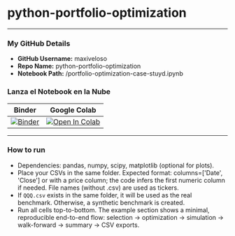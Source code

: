 # python-portfolio-optimization

---
### My GitHub Details
- **GitHub Username:** maxiveloso
- **Repo Name:** python-portfolio-optimization
- **Notebook Path:** /portfolio-optimization-case-stuyd.ipynb

### Lanza el Notebook en la Nube

| Binder | Google Colab |
| :---: | :---: |
| [![Binder](https://mybinder.org/badge_logo.svg)](https://mybinder.org/v2/gh/maxiveloso/python-portfolio-optimization/HEAD?filepath=python-portfolio-optimization/portfolio-optimization-case-stuyd.ipynb) | [![Open In Colab](https://colab.research.google.com/assets/colab-badge.svg)](https://colab.research.google.com/github/maxiveloso/python-portfolio-optimization/blob/HEAD/python-portfolio-optimization/portfolio-optimization-case-stuyd.ipynb) |

---
### How to run
- Dependencies: pandas, numpy, scipy, matplotlib (optional for plots).
- Place your CSVs in the same folder. Expected format: columns=['Date', 'Close'] or with a price column; the code infers the first numeric column if needed. File names (without .csv) are used as tickers.
- If `QQQ.csv` exists in the same folder, it will be used as the real benchmark. Otherwise, a synthetic benchmark is created.
- Run all cells top-to-bottom. The example section shows a minimal, reproducible end-to-end flow: selection → optimization → simulation → walk-forward → summary → CSV exports.

  
